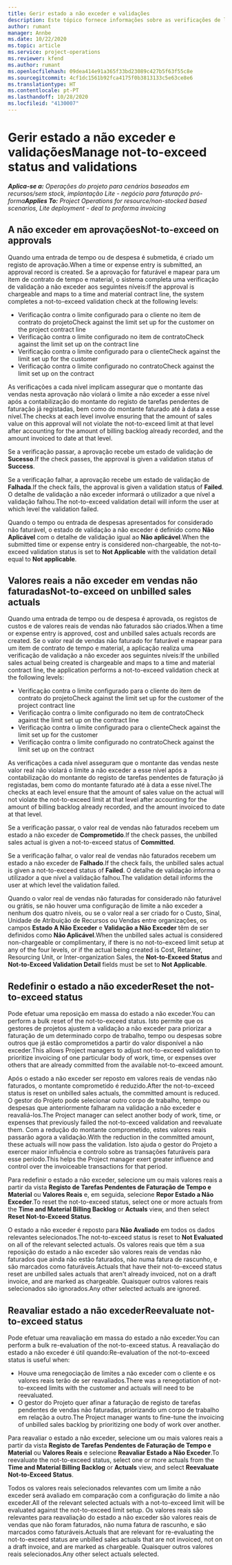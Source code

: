```yaml
---
title: Gerir estado a não exceder e validações
description: Este tópico fornece informações sobre as verificações de limite a não exceder realizadas no Project Operations.
author: rumant
manager: Annbe
ms.date: 10/22/2020
ms.topic: article
ms.service: project-operations
ms.reviewer: kfend
ms.author: rumant
ms.openlocfilehash: 09dea414e91a365f33bd23089c427b5f63f55c8e
ms.sourcegitcommit: 4cf1dc1561b92fca4175f0b3813133c5e63ce8e6
ms.translationtype: HT
ms.contentlocale: pt-PT
ms.lasthandoff: 10/28/2020
ms.locfileid: "4130007"
---
```

# <a name="manage-not-to-exceed-status-and-validations"></a><span data-ttu-id="628ca-103">Gerir estado a não exceder e validações</span><span class="sxs-lookup"><span data-stu-id="628ca-103">Manage not-to-exceed status and validations</span></span> 

<span data-ttu-id="628ca-104">_**Aplica-se a:** Operações do projeto para cenários baseados em recursos/sem stock, implantação Lite - negócio para faturação pró-forma_</span><span class="sxs-lookup"><span data-stu-id="628ca-104">_**Applies To:** Project Operations for resource/non-stocked based scenarios, Lite deployment - deal to proforma invoicing_</span></span>

## <a name="not-to-exceed-on-approvals"></a><span data-ttu-id="628ca-105">A não exceder em aprovações</span><span class="sxs-lookup"><span data-stu-id="628ca-105">Not-to-exceed on approvals</span></span>

<span data-ttu-id="628ca-106">Quando uma entrada de tempo ou de despesa é submetida, é criado um registo de aprovação.</span><span class="sxs-lookup"><span data-stu-id="628ca-106">When a time or expense entry is submitted, an approval record is created.</span></span> <span data-ttu-id="628ca-107">Se a aprovação for faturável e mapear para um item de contrato de tempo e material, o sistema completa uma verificação de validação a não exceder aos seguintes níveis:</span><span class="sxs-lookup"><span data-stu-id="628ca-107">If the approval is chargeable and maps to a time and material contract line, the system completes a not-to-exceed validation check at the following levels:</span></span>

  - <span data-ttu-id="628ca-108">Verificação contra o limite configurado para o cliente no item de contrato do projeto</span><span class="sxs-lookup"><span data-stu-id="628ca-108">Check against the limit set up for the customer on the project contract line</span></span>
  - <span data-ttu-id="628ca-109">Verificação contra o limite configurado no item de contrato</span><span class="sxs-lookup"><span data-stu-id="628ca-109">Check against the limit set up on the contract line</span></span>
  - <span data-ttu-id="628ca-110">Verificação contra o limite configurado para o cliente</span><span class="sxs-lookup"><span data-stu-id="628ca-110">Check against the limit set up for the customer</span></span>
  - <span data-ttu-id="628ca-111">Verificação contra o limite configurado no contrato</span><span class="sxs-lookup"><span data-stu-id="628ca-111">Check against the limit set up on the contract</span></span>

<span data-ttu-id="628ca-112">As verificações a cada nível implicam assegurar que o montante das vendas nesta aprovação não violará o limite a não exceder a esse nível após a contabilização do montante do registo de tarefas pendentes de faturação já registadas, bem como do montante faturado até à data a esse nível.</span><span class="sxs-lookup"><span data-stu-id="628ca-112">The checks at each level involve ensuring that the amount of sales value on this approval will not violate the not-to-exceed limit at that level after accounting for the amount of billing backlog already recorded, and the amount invoiced to date at that level.</span></span>

<span data-ttu-id="628ca-113">Se a verificação passar, a aprovação recebe um estado de validação de **Sucesso**.</span><span class="sxs-lookup"><span data-stu-id="628ca-113">If the check passes, the approval is given a validation status of **Success**.</span></span>

<span data-ttu-id="628ca-114">Se a verificação falhar, a aprovação recebe um estado de validação de **Falhada**.</span><span class="sxs-lookup"><span data-stu-id="628ca-114">If the check fails, the approval is given a validation status of **Failed**.</span></span> <span data-ttu-id="628ca-115">O detalhe de validação a não exceder informará o utilizador a que nível a validação falhou.</span><span class="sxs-lookup"><span data-stu-id="628ca-115">The not-to-exceed validation detail will inform the user at which level the validation failed.</span></span>

<span data-ttu-id="628ca-116">Quando o tempo ou entrada de despesas apresentados for considerado não faturável, o estado de validação a não exceder é definido como **Não Aplicável** com o detalhe de validação igual ao **Não aplicável**.</span><span class="sxs-lookup"><span data-stu-id="628ca-116">When the submitted time or expense entry is considered non-chargeable, the not-to-exceed validation status is set to **Not Applicable** with the validation detail equal to **Not applicable**.</span></span>

## <a name="not-to-exceed-on-unbilled-sales-actuals"></a><span data-ttu-id="628ca-117">Valores reais a não exceder em vendas não faturadas</span><span class="sxs-lookup"><span data-stu-id="628ca-117">Not-to-exceed on unbilled sales actuals</span></span>

<span data-ttu-id="628ca-118">Quando uma entrada de tempo ou de despesa é aprovada, os registos de custos e de valores reais de vendas não faturados são criados.</span><span class="sxs-lookup"><span data-stu-id="628ca-118">When a time or expense entry is approved, cost and unbilled sales actuals records are created.</span></span> <span data-ttu-id="628ca-119">Se o valor real de vendas não faturado for faturável e mapear para um item de contrato de tempo e material, a aplicação realiza uma verificação de validação a não exceder aos seguintes níveis:</span><span class="sxs-lookup"><span data-stu-id="628ca-119">If the unbilled sales actual being created is chargeable and maps to a time and material contract line, the application performs a not-to-exceed validation check at the following levels:</span></span>

  - <span data-ttu-id="628ca-120">Verificação contra o limite configurado para o cliente do item de contrato do projeto</span><span class="sxs-lookup"><span data-stu-id="628ca-120">Check against the limit set up for the customer of the project contract line</span></span>
  - <span data-ttu-id="628ca-121">Verificação contra o limite configurado no item de contrato</span><span class="sxs-lookup"><span data-stu-id="628ca-121">Check against the limit set up on the contract line</span></span>
  - <span data-ttu-id="628ca-122">Verificação contra o limite configurado para o cliente</span><span class="sxs-lookup"><span data-stu-id="628ca-122">Check against the limit set up for the customer</span></span>
  - <span data-ttu-id="628ca-123">Verificação contra o limite configurado no contrato</span><span class="sxs-lookup"><span data-stu-id="628ca-123">Check against the limit set up on the contract</span></span>

<span data-ttu-id="628ca-124">As verificações a cada nível asseguram que o montante das vendas neste valor real não violará o limite a não exceder a esse nível após a contabilização do montante do registo de tarefas pendentes de faturação já registadas, bem como do montante faturado até à data a esse nível.</span><span class="sxs-lookup"><span data-stu-id="628ca-124">The checks at each level ensure that the amount of sales value on the actual will not violate the not-to-exceed limit at that level after accounting for the amount of billing backlog already recorded, and the amount invoiced to date at that level.</span></span>

<span data-ttu-id="628ca-125">Se a verificação passar, o valor real de vendas não faturados recebem um estado a não exceder de **Comprometido**.</span><span class="sxs-lookup"><span data-stu-id="628ca-125">If the check passes, the unbilled sales actual is given a not-to-exceed status of **Committed**.</span></span>

<span data-ttu-id="628ca-126">Se a verificação falhar, o valor real de vendas não faturados recebem um estado a não exceder de **Falhado**.</span><span class="sxs-lookup"><span data-stu-id="628ca-126">If the check fails, the unbilled sales actual is given a not-to-exceed status of **Failed**.</span></span> <span data-ttu-id="628ca-127">O detalhe de validação informa o utilizador a que nível a validação falhou.</span><span class="sxs-lookup"><span data-stu-id="628ca-127">The validation detail informs the user at which level the validation failed.</span></span>

<span data-ttu-id="628ca-128">Quando o valor real de vendas não faturadas for considerado não faturável ou grátis, se não houver uma configuração de limite a não exceder a nenhum dos quatro níveis, ou se o valor real a ser criado for o Custo, Sinal, Unidade de Atribuição de Recursos ou Vendas entre organizações, os campos **Estado A Não Exceder** e **Validação a Não Exceder** têm de ser definidos como **Não Aplicável**.</span><span class="sxs-lookup"><span data-stu-id="628ca-128">When the unbilled sales actual is considered non-chargeable or complimentary, if there is no not-to-exceed limit setup at any of the four levels, or if the actual being created is Cost, Retainer, Resourcing Unit, or Inter-organization Sales, the **Not-to-Exceed Status** and **Not-to-Exceed Validation Detail** fields must be set to **Not Applicable**.</span></span>

## <a name="reset-the-not-to-exceed-status"></a><span data-ttu-id="628ca-129">Redefinir o estado a não exceder</span><span class="sxs-lookup"><span data-stu-id="628ca-129">Reset the not-to-exceed status</span></span>

<span data-ttu-id="628ca-130">Pode efetuar uma reposição em massa do estado a não exceder.</span><span class="sxs-lookup"><span data-stu-id="628ca-130">You can perform a bulk reset of the not-to-exceed status.</span></span> <span data-ttu-id="628ca-131">Isto permite que os gestores de projetos ajustem a validação a não exceder para priorizar a faturação de um determinado corpo de trabalho, tempo ou despesas sobre outros que já estão comprometidos a partir do valor disponível a não exceder.</span><span class="sxs-lookup"><span data-stu-id="628ca-131">This allows Project managers to adjust not-to-exceed validation to prioritize invoicing of one particular body of work, time, or expenses over others that are already committed from the available not-to-exceed amount.</span></span>

<span data-ttu-id="628ca-132">Após o estado a não exceder ser reposto em valores reais de vendas não faturados, o montante comprometido é reduzido.</span><span class="sxs-lookup"><span data-stu-id="628ca-132">After the not-to-exceed status is reset on unbilled sales actuals, the committed amount is reduced.</span></span> <span data-ttu-id="628ca-133">O gestor do Projeto pode selecionar outro corpo de trabalho, tempo ou despesas que anteriormente falharam na validação a não exceder e reavaliá-los.</span><span class="sxs-lookup"><span data-stu-id="628ca-133">The Project manager can select another body of work, time, or expenses that previously failed the not-to-exceed validation and reevaluate them.</span></span> <span data-ttu-id="628ca-134">Com a redução do montante comprometido, estes valores reais passarão agora a validação.</span><span class="sxs-lookup"><span data-stu-id="628ca-134">With the reduction in the committed amount, these actuals will now pass the validation.</span></span> <span data-ttu-id="628ca-135">Isto ajuda o gestor do Projeto a exercer maior influência e controlo sobre as transações faturáveis para esse período.</span><span class="sxs-lookup"><span data-stu-id="628ca-135">This helps the Project manager exert greater influence and control over the invoiceable transactions for that period.</span></span>

<span data-ttu-id="628ca-136">Para redefinir o estado a não exceder, selecione um ou mais valores reais a partir da vista **Registo de Tarefas Pendentes de Faturação de Tempo e Material** ou **Valores Reais** e, em seguida, selecione **Repor Estado a Não Exceder**.</span><span class="sxs-lookup"><span data-stu-id="628ca-136">To reset the not-to-exceed status, select one or more actuals from the **Time and Material Billing Backlog** or **Actuals** view, and then select **Reset Not-to-Exceed Status**.</span></span>

<span data-ttu-id="628ca-137">O estado a não exceder é reposto para **Não Avaliado** em todos os dados relevantes selecionados.</span><span class="sxs-lookup"><span data-stu-id="628ca-137">The not-to-exceed status is reset to **Not Evaluated** on all of the relevant selected actuals.</span></span> <span data-ttu-id="628ca-138">Os valores reais que têm a sua reposição do estado a não exceder são valores reais de vendas não faturados que ainda não estão faturados, não numa fatura de rascunho, e são marcados como faturáveis.</span><span class="sxs-lookup"><span data-stu-id="628ca-138">Actuals that have their not-to-exceed status reset are unbilled sales actuals that aren't already invoiced, not on a draft invoice, and are marked as chargeable.</span></span> <span data-ttu-id="628ca-139">Quaisquer outros valores reais selecionados são ignorados.</span><span class="sxs-lookup"><span data-stu-id="628ca-139">Any other selected actuals are ignored.</span></span>

## <a name="reevaluate-not-to-exceed-status"></a><span data-ttu-id="628ca-140">Reavaliar estado a não exceder</span><span class="sxs-lookup"><span data-stu-id="628ca-140">Reevaluate not-to-exceed status</span></span>

<span data-ttu-id="628ca-141">Pode efetuar uma reavaliação em massa do estado a não exceder.</span><span class="sxs-lookup"><span data-stu-id="628ca-141">You can perform a bulk re-evaluation of the not-to-exceed status.</span></span> <span data-ttu-id="628ca-142">A reavaliação do estado a não exceder é útil quando:</span><span class="sxs-lookup"><span data-stu-id="628ca-142">Re-evaluation of the not-to-exceed status is useful when:</span></span>

  - <span data-ttu-id="628ca-143">Houve uma renegociação de limites a não exceder com o cliente e os valores reais terão de ser reavaliados.</span><span class="sxs-lookup"><span data-stu-id="628ca-143">There was a renegotiation of not-to-exceed limits with the customer and actuals will need to be reevaluated.</span></span>
  - <span data-ttu-id="628ca-144">O gestor do Projeto quer afinar a faturação de registo de tarefas pendentes de vendas não faturadas, priorizando um corpo de trabalho em relação a outro.</span><span class="sxs-lookup"><span data-stu-id="628ca-144">The Project manager wants to fine-tune the invoicing of unbilled sales backlog by prioritizing one body of work over another.</span></span>

<span data-ttu-id="628ca-145">Para reavaliar o estado a não exceder, selecione um ou mais valores reais a partir da vista **Registo de Tarefas Pendentes de Faturação de Tempo e Material** ou **Valores Reais** e selecione **Reavaliar Estado a Não Exceder**.</span><span class="sxs-lookup"><span data-stu-id="628ca-145">To reevaluate the not-to-exceed status, select one or more actuals from the **Time and Material Billing Backlog** or **Actuals** view, and select **Reevaluate Not-to-Exceed Status**.</span></span>

<span data-ttu-id="628ca-146">Todos os valores reais selecionados relevantes com um limite a não exceder será avaliado em comparação com a configuração do limite a não exceder.</span><span class="sxs-lookup"><span data-stu-id="628ca-146">All of the relevant selected actuals with a not-to-exceed limit will be evaluated against the not-to-exceed limit setup.</span></span> <span data-ttu-id="628ca-147">Os valores reais são relevantes para reavaliação do estado a não exceder são valores reais de vendas que não foram faturados, não numa fatura de rascunho, e são marcados como faturáveis.</span><span class="sxs-lookup"><span data-stu-id="628ca-147">Actuals that are relevant for re-evaluating the not-to-exceed status are unbilled sales actuals that are not invoiced, not on a draft invoice, and are marked as chargeable.</span></span> <span data-ttu-id="628ca-148">Quaisquer outros valores reais selecionados.</span><span class="sxs-lookup"><span data-stu-id="628ca-148">Any other select actuals selected.</span></span>
